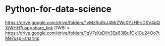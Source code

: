 # Python-for-data-science
https://drive.google.com/drive/folders/1vMzRu0kJ4MrZWc0YzH9rjDSV4pQXjWHH?usp=share_link
DWBI = https://drive.google.com/drive/folders/1qV7sXsDiIh3Ea63iBu1Ok1Cu24Oo7tMe?usp=sharing
